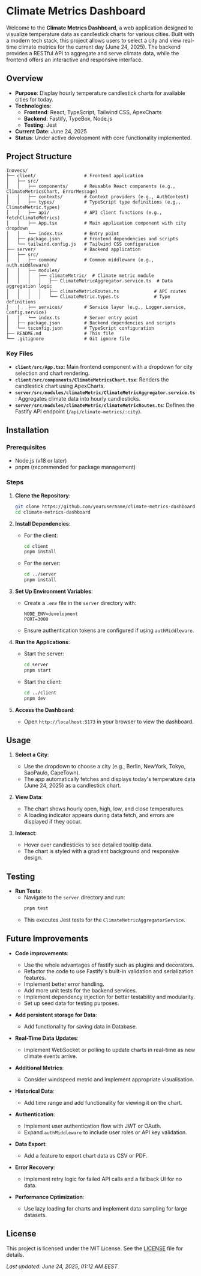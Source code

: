 # Climate Metrics Dashboard

Welcome to the **Climate Metrics Dashboard**, a web application designed to visualize temperature data as candlestick charts for various cities. Built with a modern tech stack, this project allows users to select a city and view real-time climate metrics for the current day (June 24, 2025). The backend provides a RESTful API to aggregate and serve climate data, while the frontend offers an interactive and responsive interface.

## Overview

- **Purpose**: Display hourly temperature candlestick charts for available cities for today.
- **Technologies**:
  - **Frontend**: React, TypeScript, Tailwind CSS, ApexCharts
  - **Backend**: Fastify, TypeBox, Node.js
  - **Testing**: Jest
- **Current Date**: June 24, 2025
- **Status**: Under active development with core functionality implemented.

## Project Structure

```
Inovecs/
├── client/                  # Frontend application
│   ├── src/
│   │   ├── components/      # Reusable React components (e.g., ClimateMetricsChart, ErrorMessage)
│   │   ├── contexts/        # Context providers (e.g., AuthContext)
│   │   ├── types/           # TypeScript type definitions (e.g., ClimateMetric.types)
│   │   ├── api/             # API client functions (e.g., fetchClimateMetrics)
│   │   ├── App.tsx          # Main application component with city dropdown
│   │   └── index.tsx        # Entry point
│   ├── package.json         # Frontend dependencies and scripts
│   └── tailwind.config.js   # Tailwind CSS configuration
├── server/                  # Backend application
│   ├── src/
│   │   ├── common/          # Common middleware (e.g., auth.middleware)
│   │   ├── modules/
│   │   │   ├── climateMetric/  # Climate metric module
│   │   │   │   ├── ClimateMetricAggregator.service.ts  # Data aggregation logic
│   │   │   │   ├── climateMetricRoutes.ts             # API routes
│   │   │   │   └── ClimateMetric.types.ts             # Type definitions
│   │   ├── services/        # Service layer (e.g., Logger.service, Config.service)
│   │   └── index.ts         # Server entry point
│   ├── package.json         # Backend dependencies and scripts
│   └── tsconfig.json        # TypeScript configuration
├── README.md                # This file
└── .gitignore               # Git ignore file
```

### Key Files
- **`client/src/App.tsx`**: Main frontend component with a dropdown for city selection and chart rendering.
- **`client/src/components/ClimateMetricsChart.tsx`**: Renders the candlestick chart using ApexCharts.
- **`server/src/modules/climateMetric/ClimateMetricAggregator.service.ts`**: Aggregates climate data into hourly candlesticks.
- **`server/src/modules/climateMetric/climateMetricRoutes.ts`**: Defines the Fastify API endpoint (`/api/climate-metrics/:city`).

## Installation

### Prerequisites
- Node.js (v18 or later)
- pnpm (recommended for package management)

### Steps

1. **Clone the Repository**:
   ```bash
   git clone https://github.com/yourusername/climate-metrics-dashboard.git
   cd climate-metrics-dashboard
   ```

2. **Install Dependencies**:
   - For the client:
     ```bash
     cd client
     pnpm install
     ```
   - For the server:
     ```bash
     cd ../server
     pnpm install
     ```

3. **Set Up Environment Variables**:
   - Create a `.env` file in the `server` directory with:
     ```
     NODE_ENV=development
     PORT=3000
     ```
   - Ensure authentication tokens are configured if using `authMiddleware`.

4. **Run the Applications**:
   - Start the server:
     ```bash
     cd server
     pnpm start
     ```
   - Start the client:
     ```bash
     cd ../client
     pnpm dev
     ```

5. **Access the Dashboard**:
   - Open `http://localhost:5173` in your browser to view the dashboard.

## Usage

1. **Select a City**:
   - Use the dropdown to choose a city (e.g., Berlin, NewYork, Tokyo, SaoPaulo, CapeTown).
   - The app automatically fetches and displays today's temperature data (June 24, 2025) as a candlestick chart.

2. **View Data**:
   - The chart shows hourly open, high, low, and close temperatures.
   - A loading indicator appears during data fetch, and errors are displayed if they occur.

3. **Interact**:
   - Hover over candlesticks to see detailed tooltip data.
   - The chart is styled with a gradient background and responsive design.

## Testing

- **Run Tests**:
  - Navigate to the `server` directory and run:
    ```bash
    pnpm test
    ```
  - This executes Jest tests for the `ClimateMetricAggregatorService`.

## Future Improvements

- **Code improvements**:
  - Use the whole advantages of fastify such as plugins and decorators.
  - Refactor the code to use Fastify's built-in validation and serialization features.
  - Implement better error handling.
  - Add more unit tests for the backend services.
  - Implement dependency injection for better testability and modularity.
  - Set up seed data for testing purposes.

- **Add persistent storage for Data**:
  - Add functionality for saving data in Database.
  
- **Real-Time Data Updates**:
  - Implement WebSocket or polling to update charts in real-time as new climate events arrive.
  
- **Additional Metrics**:
  - Consider windspeed metric and implement appropriate visualisation.

- **Historical Data**:
  - Add time range and add functionality for viewing it on the chart.

- **Authentication**:
  - Implement user authentication flow with JWT or OAuth.
  - Expand `authMiddleware` to include user roles or API key validation.

- **Data Export**:
  - Add a feature to export chart data as CSV or PDF.

- **Error Recovery**:
  - Implement retry logic for failed API calls and a fallback UI for no data.

- **Performance Optimization**:
  - Use lazy loading for charts and implement data sampling for large datasets.

## License

This project is licensed under the MIT License. See the [LICENSE](LICENSE) file for details.

*Last updated: June 24, 2025, 01:12 AM EEST*